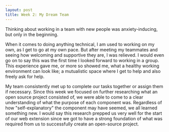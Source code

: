```yaml
---
layout: post
title: Week 2: My Dream Team
---
```



Thinking about working in a team with new people was anxiety-inducing, but only in the beginning. 


When it comes to doing anything technical, I am used to working on my own, as I get to go at my own pace. But after meeting my teammates and seeing how welcoming and supportive they are, I was relieved. I would even go on to say this was the first time I looked forward to working in a group. This experience gave me, or more so showed me, what a healthy working environment can look like; a mutualistic space where I get to help and also freely ask for help. 


My team consistently met up to complete our tasks together or assign them if necessary.
Since this week we focused on further researching what an open source project consisted of, we were able to come to a clear understanding of what the purpose of each component was. Regardless of how "self-explanatory" the component may have seemed, we all learned something new. I would say this research prepped us very well for the start of our web extension since we got to have a strong foundation of what was required from us to successfully create an open-source project. 
